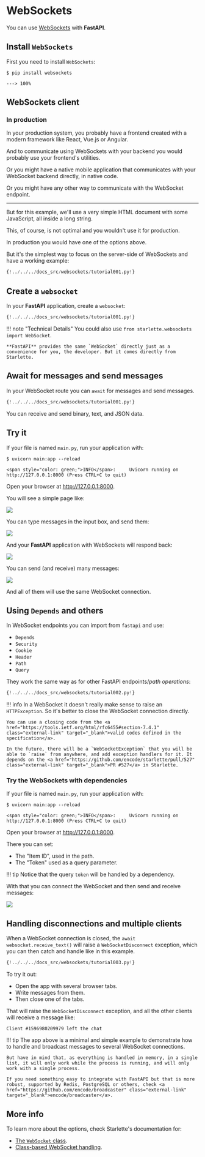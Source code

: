 # WebSockets

You can use <a href="https://developer.mozilla.org/en-US/docs/Web/API/WebSockets_API" class="external-link" target="_blank">WebSockets</a> with **FastAPI**.

## Install `WebSockets`

First you need to install `WebSockets`:

<div class="termy">

```console
$ pip install websockets

---> 100%
```

</div>

## WebSockets client

### In production

In your production system, you probably have a frontend created with a modern framework like React, Vue.js or Angular.

And to communicate using WebSockets with your backend you would probably use your frontend's utilities.

Or you might have a native mobile application that communicates with your WebSocket backend directly, in native code.

Or you might have any other way to communicate with the WebSocket endpoint.

---

But for this example, we'll use a very simple HTML document with some JavaScript, all inside a long string.

This, of course, is not optimal and you wouldn't use it for production.

In production you would have one of the options above.

But it's the simplest way to focus on the server-side of WebSockets and have a working example:

```Python hl_lines="2  6-38  41-43"
{!../../../docs_src/websockets/tutorial001.py!}
```

## Create a `websocket`

In your **FastAPI** application, create a `websocket`:

```Python hl_lines="1  46-47"
{!../../../docs_src/websockets/tutorial001.py!}
```

!!! note "Technical Details"
    You could also use `from starlette.websockets import WebSocket`.

    **FastAPI** provides the same `WebSocket` directly just as a convenience for you, the developer. But it comes directly from Starlette.

## Await for messages and send messages

In your WebSocket route you can `await` for messages and send messages.

```Python hl_lines="48-52"
{!../../../docs_src/websockets/tutorial001.py!}
```

You can receive and send binary, text, and JSON data.

## Try it

If your file is named `main.py`, run your application with:

<div class="termy">

```console
$ uvicorn main:app --reload

<span style="color: green;">INFO</span>:     Uvicorn running on http://127.0.0.1:8000 (Press CTRL+C to quit)
```

</div>

Open your browser at <a href="http://127.0.0.1:8000" class="external-link" target="_blank">http://127.0.0.1:8000</a>.

You will see a simple page like:

<img src="/img/tutorial/websockets/image01.png">

You can type messages in the input box, and send them:

<img src="/img/tutorial/websockets/image02.png">

And your **FastAPI** application with WebSockets will respond back:

<img src="/img/tutorial/websockets/image03.png">

You can send (and receive) many messages:

<img src="/img/tutorial/websockets/image04.png">

And all of them will use the same WebSocket connection.

## Using `Depends` and others

In WebSocket endpoints you can import from `fastapi` and use:

* `Depends`
* `Security`
* `Cookie`
* `Header`
* `Path`
* `Query`

They work the same way as for other FastAPI endpoints/*path operations*:

```Python hl_lines="58-65  68-83"
{!../../../docs_src/websockets/tutorial002.py!}
```

!!! info
    In a WebSocket it doesn't really make sense to raise an `HTTPException`. So it's better to close the WebSocket connection directly.

    You can use a closing code from the <a href="https://tools.ietf.org/html/rfc6455#section-7.4.1" class="external-link" target="_blank">valid codes defined in the specification</a>.

    In the future, there will be a `WebSocketException` that you will be able to `raise` from anywhere, and add exception handlers for it. It depends on the <a href="https://github.com/encode/starlette/pull/527" class="external-link" target="_blank">PR #527</a> in Starlette.

### Try the WebSockets with dependencies

If your file is named `main.py`, run your application with:

<div class="termy">

```console
$ uvicorn main:app --reload

<span style="color: green;">INFO</span>:     Uvicorn running on http://127.0.0.1:8000 (Press CTRL+C to quit)
```

</div>

Open your browser at <a href="http://127.0.0.1:8000" class="external-link" target="_blank">http://127.0.0.1:8000</a>.

There you can set:

* The "Item ID", used in the path.
* The "Token" used as a query parameter.

!!! tip
    Notice that the query `token` will be handled by a dependency.

With that you can connect the WebSocket and then send and receive messages:

<img src="/img/tutorial/websockets/image05.png">

## Handling disconnections and multiple clients

When a WebSocket connection is closed, the `await websocket.receive_text()` will raise a `WebSocketDisconnect` exception, which you can then catch and handle like in this example.

```Python hl_lines="81-83"
{!../../../docs_src/websockets/tutorial003.py!}
```

To try it out:

* Open the app with several browser tabs.
* Write messages from them.
* Then close one of the tabs.

That will raise the `WebSocketDisconnect` exception, and all the other clients will receive a message like:

```
Client #1596980209979 left the chat
```

!!! tip
    The app above is a minimal and simple example to demonstrate how to handle and broadcast messages to several WebSocket connections.

    But have in mind that, as everything is handled in memory, in a single list, it will only work while the process is running, and will only work with a single process.

    If you need something easy to integrate with FastAPI but that is more robust, supported by Redis, PostgreSQL or others, check <a href="https://github.com/encode/broadcaster" class="external-link" target="_blank">encode/broadcaster</a>.

## More info

To learn more about the options, check Starlette's documentation for:

* <a href="https://www.starlette.io/websockets/" class="external-link" target="_blank">The `WebSocket` class</a>.
* <a href="https://www.starlette.io/endpoints/#websocketendpoint" class="external-link" target="_blank">Class-based WebSocket handling</a>.
